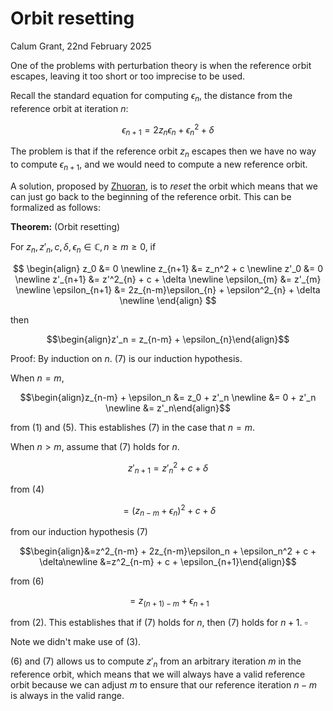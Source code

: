 # Orbit resetting

Calum Grant, 22nd February 2025

One of the problems with perturbation theory is when the reference orbit escapes, leaving it too short or too imprecise to be used.

Recall the standard equation for computing $\epsilon_n$, the distance from the reference orbit at iteration $n$:

$$\epsilon_{n+1} = 2z_{n}\epsilon_{n} + \epsilon^2_{n} + \delta$$

The problem is that if the reference orbit $z_{n}$ escapes then we have no way to compute $\epsilon_{n+1}$, and we would need to compute a new reference orbit.

A solution, proposed by [Zhuoran](https://fractalforums.org/index.php?topic=4360.0), is to *reset* the orbit which means that we can just go back to the beginning of the reference orbit. This can be formalized as follows:

**Theorem:** (Orbit resetting)

For $z_n, z'_n, c, \delta, \epsilon_n \in\mathbb{C}, n \ge m \ge 0$, if

$$
\begin{align}
z_0 &= 0 \newline
z_{n+1} &= z_n^2 + c \newline
z'_0 &= 0 \newline
z'_{n+1} &= z'^2_{n} + c + \delta \newline
\epsilon_{m} &= z'_{m} \newline
\epsilon_{n+1} &= 2z_{n-m}\epsilon_{n} + \epsilon^2_{n} + \delta \newline
\end{align}
$$

then

$$\begin{align}z'_n = z_{n-m} + \epsilon_{n}\end{align}$$

Proof: By induction on $n$. (7) is our induction hypothesis.

When $n=m$, 

$$\begin{align}z_{n-m} + \epsilon_n &= z_0 + z'_n \newline &= 0 + z'_n \newline &= z'_n\end{align}$$

from (1) and (5). This establishes (7) in the case that $n=m$.

When $n>m$, assume that (7) holds for $n$. 

$$z'_{n+1} = z'^2_{n} + c + \delta$$

from (4)

$$=(z_{n-m}+\epsilon_n)^2 + c + \delta$$

from our induction hypothesis (7)

$$\begin{align}&=z^2_{n-m} + 2z_{n-m}\epsilon_n + \epsilon_n^2 + c + \delta\newline
&=z^2_{n-m} + c + \epsilon_{n+1}\end{align}$$

from (6)

$$=z_{(n+1)-m} + \epsilon_{n+1}$$

from (2). This establishes that if (7) holds for $n$, then (7) holds for $n+1$. 
$\square$

Note we didn't make use of (3).

(6) and (7) allows us to compute $z'_n$ from an arbitrary iteration $m$ in the reference orbit, which means that we will always have a valid reference orbit because we can adjust $m$ to ensure that our reference iteration $n-m$ is always in the valid range.